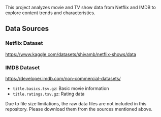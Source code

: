 This project analyzes movie and TV show data from Netflix and IMDB to explore content trends and characteristics.


## Data Sources

### Netflix Dataset
https://www.kaggle.com/datasets/shivamb/netflix-shows/data
### IMDB Dataset
https://developer.imdb.com/non-commercial-datasets/
- `title.basics.tsv.gz`: Basic movie information
- `title.ratings.tsv.gz`: Rating data

Due to file size limitations, the raw data files are not included in this repository. 
Please download them from the sources mentioned above.
